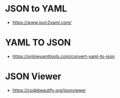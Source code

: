 # JSON to YAML

- https://www.json2yaml.com/

# YAML TO JSON

- https://onlineyamltools.com/convert-yaml-to-json

# JSON Viewer

- https://codebeautify.org/jsonviewer
